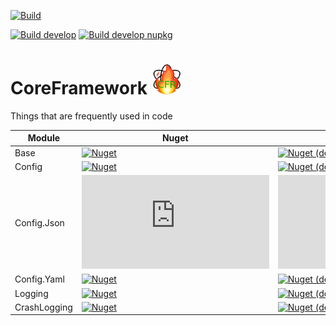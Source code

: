 [![Build](https://dev.azure.com/litetex/CoreFrameworkBase/_apis/build/status/Master?label=build%20)](https://dev.azure.com/litetex/CoreFrameworkBase/_build/latest?definitionId=6)

[![Build develop](https://dev.azure.com/litetex/CoreFrameworkBase/_apis/build/status/Develop?label=build%20develop)](https://dev.azure.com/litetex/CoreFrameworkBase/_build/latest?definitionId=4)
[![Build develop nupkg](https://img.shields.io/github/workflow/status/litetex/CoreFrameworkBase/Develop%20CI?label=build%20develop%20nupkg)](https://github.com/litetex/CoreFrameworkBase/actions?query=workflow%3A%22Develop+CI%22)


# CoreFramework <img src="CFR-128.png" width="48" />
Things that are frequently used in code



| Module | Nuget | Nuget (dev) |
| ------ | -------------- | ----------- |
| Base | [![Nuget](https://img.shields.io/nuget/v/Litetex.CoreFramework.Base)](https://www.nuget.org/packages/Litetex.CoreFramework.Base)| [![Nuget (dev)](https://img.shields.io/nuget/vpre/Litetex.CoreFramework.Base?label=nuget%20%28dev%29)](https://www.nuget.org/packages/Litetex.CoreFramework.Base) |
| Config | [![Nuget](https://img.shields.io/nuget/v/Litetex.CoreFramework.Config)](https://www.nuget.org/packages/Litetex.CoreFramework.Config)| [![Nuget (dev)](https://img.shields.io/nuget/vpre/Litetex.CoreFramework.Config?label=nuget%20%28dev%29)](https://www.nuget.org/packages/Litetex.CoreFramework.Config) |
| Config.Json | [![Nuget](https://img.shields.io/nuget/v/Litetex.CoreFramework.Config.Json)](https://www.nuget.org/packages/Litetex.CoreFramework.Config.Json)| [![Nuget (dev)](https://img.shields.io/nuget/vpre/Litetex.CoreFramework.Config.Json?label=nuget%20%28dev%29)](https://www.nuget.org/packages/Litetex.CoreFramework.Config.Json) |
| Config.Yaml | [![Nuget](https://img.shields.io/nuget/v/Litetex.CoreFramework.Config.Yaml)](https://www.nuget.org/packages/Litetex.CoreFramework.Config.Yaml)| [![Nuget (dev)](https://img.shields.io/nuget/vpre/Litetex.CoreFramework.Config.Yaml?label=nuget%20%28dev%29)](https://www.nuget.org/packages/Litetex.CoreFramework.Config.Yaml) |
| Logging | [![Nuget](https://img.shields.io/nuget/v/Litetex.CoreFramework.Logging)](https://www.nuget.org/packages/Litetex.CoreFramework.Logging)| [![Nuget (dev)](https://img.shields.io/nuget/vpre/Litetex.CoreFramework.Logging?label=nuget%20%28dev%29)](https://www.nuget.org/packages/Litetex.CoreFramework.Logging) |
| CrashLogging | [![Nuget](https://img.shields.io/nuget/v/Litetex.CoreFramework.CrashLogging)](https://www.nuget.org/packages/Litetex.CoreFramework.CrashLogging)| [![Nuget (dev)](https://img.shields.io/nuget/vpre/Litetex.CoreFramework.CrashLogging?label=nuget%20%28dev%29)](https://www.nuget.org/packages/Litetex.CoreFramework.CrashLogging) |
